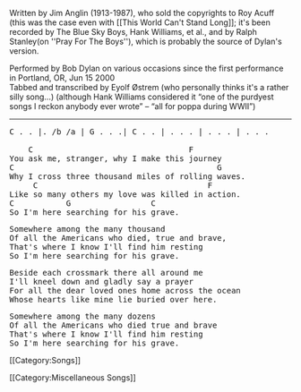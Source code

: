 Written by Jim Anglin (1913-1987), who sold the copyrights to Roy
Acuff (this was the case even with [[This World Can't Stand Long]]; it's been recorded by The Blue Sky Boys, Hank Williams, et al., and by Ralph Stanley(on ''Pray For The Boys''), which is probably the source of Dylan's version.

Performed by Bob Dylan on various occasions since the first
performance in Portland, OR, Jun 15 2000<br>
Tabbed and transcribed by Eyolf Østrem (who personally thinks it's
a rather silly song...) (although Hank Williams considered it “one of
the purdyest songs I reckon anybody ever wrote” – “all for poppa
during WWII”)

----
<pre class="verse">
C . . |. /b /a | G . . .| C . . | . . . | . . . | . . .

    C                                 F
You ask me, stranger, why I make this journey
C                                           G
Why I cross three thousand miles of rolling waves.
     C                                    F
Like so many others my love was killed in action.
C           G                 C
So I'm here searching for his grave.
</pre>

<pre class="refrain">
Somewhere among the many thousand
Of all the Americans who died, true and brave,
That's where I know I'll find him resting
So I'm here searching for his grave.
</pre>

<pre class="verse">
Beside each crossmark there all around me
I'll kneel down and gladly say a prayer
For all the dear loved ones home across the ocean
Whose hearts like mine lie buried over here.
</pre>

<pre class="refrain">
Somewhere among the many dozens
Of all the Americans who died true and brave
That's where I know I'll find him resting
So I'm here searching for his grave.
</pre>

[[Category:Songs]]

[[Category:Miscellaneous Songs]]